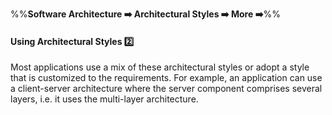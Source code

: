 <link rel="stylesheet" href="{{baseUrl}}/css/textbook.css">

<div class="website-content">

%%**Software Architecture :arrow_right: Architectural Styles :arrow_right: More :arrow_right:**%%

#### Using Architectural Styles :two:

<div id="main">

Most applications use a mix of these architectural styles or adopt a style that is customized to the requirements. For example, an application can use a client-server architecture where the server component comprises several layers, i.e. it uses the multi-layer architecture.  

<!-- extras ------------------------------------------------------------------------------------ -->

<panel header=":paperclip: Extras" expandable type="seamless" expanded>

  <panel header=":mortar_board: Learning Outcomes" expandable type="seamless">
    <include src="exercises.md" />
  </panel>

</panel>

</div>
</div>
